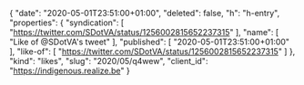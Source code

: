 {
  "date": "2020-05-01T23:51:00+01:00",
  "deleted": false,
  "h": "h-entry",
  "properties": {
    "syndication": [
      "https://twitter.com/SDotVA/status/1256002815652237315"
    ],
    "name": [
      "Like of @SDotVA's tweet"
    ],
    "published": [
      "2020-05-01T23:51:00+01:00"
    ],
    "like-of": [
      "https://twitter.com/SDotVA/status/1256002815652237315"
    ]
  },
  "kind": "likes",
  "slug": "2020/05/q4wew",
  "client_id": "https://indigenous.realize.be"
}
